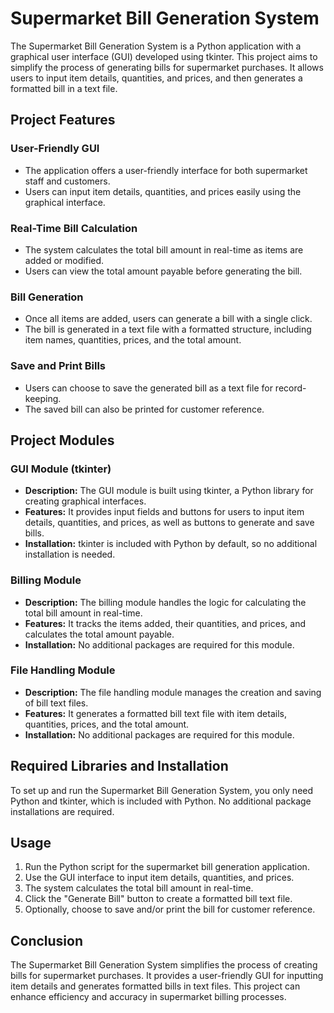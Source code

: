 # Supermarket Bill Generation System

The Supermarket Bill Generation System is a Python application with a graphical user interface (GUI) developed using tkinter. This project aims to simplify the process of generating bills for supermarket purchases. It allows users to input item details, quantities, and prices, and then generates a formatted bill in a text file.

## Project Features

### User-Friendly GUI

- The application offers a user-friendly interface for both supermarket staff and customers.
- Users can input item details, quantities, and prices easily using the graphical interface.

### Real-Time Bill Calculation

- The system calculates the total bill amount in real-time as items are added or modified.
- Users can view the total amount payable before generating the bill.

### Bill Generation

- Once all items are added, users can generate a bill with a single click.
- The bill is generated in a text file with a formatted structure, including item names, quantities, prices, and the total amount.

### Save and Print Bills

- Users can choose to save the generated bill as a text file for record-keeping.
- The saved bill can also be printed for customer reference.

## Project Modules

### GUI Module (tkinter)

- **Description:** The GUI module is built using tkinter, a Python library for creating graphical interfaces.
- **Features:** It provides input fields and buttons for users to input item details, quantities, and prices, as well as buttons to generate and save bills.
- **Installation:** tkinter is included with Python by default, so no additional installation is needed.

### Billing Module

- **Description:** The billing module handles the logic for calculating the total bill amount in real-time.
- **Features:** It tracks the items added, their quantities, and prices, and calculates the total amount payable.
- **Installation:** No additional packages are required for this module.

### File Handling Module

- **Description:** The file handling module manages the creation and saving of bill text files.
- **Features:** It generates a formatted bill text file with item details, quantities, prices, and the total amount.
- **Installation:** No additional packages are required for this module.

## Required Libraries and Installation

To set up and run the Supermarket Bill Generation System, you only need Python and tkinter, which is included with Python. No additional package installations are required.

## Usage

1. Run the Python script for the supermarket bill generation application.
2. Use the GUI interface to input item details, quantities, and prices.
3. The system calculates the total bill amount in real-time.
4. Click the "Generate Bill" button to create a formatted bill text file.
5. Optionally, choose to save and/or print the bill for customer reference.

## Conclusion

The Supermarket Bill Generation System simplifies the process of creating bills for supermarket purchases. It provides a user-friendly GUI for inputting item details and generates formatted bills in text files. This project can enhance efficiency and accuracy in supermarket billing processes.
